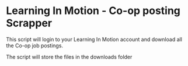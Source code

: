 # Learning In Motion - Co-op posting Scrapper

This script will login to your Learning In Motion account and download all the Co-op job postings.

The script will store the files in the downloads folder

